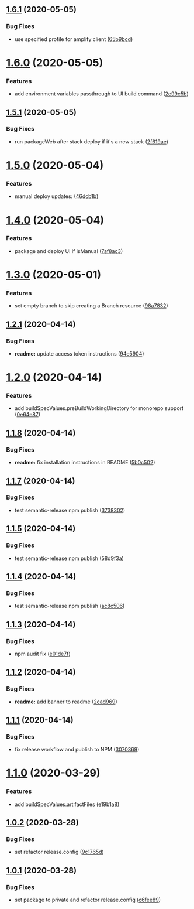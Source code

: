 ## [1.6.1](https://github.com/wizeline/serverless-amplify-plugin/compare/v1.6.0...v1.6.1) (2020-05-05)


### Bug Fixes

* use specified profile for amplify client ([65b9bcd](https://github.com/wizeline/serverless-amplify-plugin/commit/65b9bcdbacd9bfe5ca047fad82c1b63e3ead129f))

# [1.6.0](https://github.com/wizeline/serverless-amplify-plugin/compare/v1.5.1...v1.6.0) (2020-05-05)


### Features

* add environment variables passthrough to UI build command ([2e99c5b](https://github.com/wizeline/serverless-amplify-plugin/commit/2e99c5b9d8be470c2a60e5b49ade99e2329b95a4))

## [1.5.1](https://github.com/wizeline/serverless-amplify-plugin/compare/v1.5.0...v1.5.1) (2020-05-05)


### Bug Fixes

* run packageWeb after stack deploy if it's a new stack ([2f619ae](https://github.com/wizeline/serverless-amplify-plugin/commit/2f619ae6f9562717ebe44f82db23bc1151207411))

# [1.5.0](https://github.com/wizeline/serverless-amplify-plugin/compare/v1.4.0...v1.5.0) (2020-05-04)


### Features

* manual deploy updates: ([46dcb1b](https://github.com/wizeline/serverless-amplify-plugin/commit/46dcb1b333264c47c049799fa4f84d78fab78e2f))

# [1.4.0](https://github.com/wizeline/serverless-amplify-plugin/compare/v1.3.0...v1.4.0) (2020-05-04)


### Features

* package and deploy UI if isManual ([7af8ac3](https://github.com/wizeline/serverless-amplify-plugin/commit/7af8ac3b779af4d075900708be1a35a7b41b9594))

# [1.3.0](https://github.com/wizeline/serverless-amplify-plugin/compare/v1.2.1...v1.3.0) (2020-05-01)


### Features

* set empty branch to skip creating a Branch resource ([98a7832](https://github.com/wizeline/serverless-amplify-plugin/commit/98a7832e8512ef13fe05b18e07d4e9a7f103fe90))

## [1.2.1](https://github.com/wizeline/serverless-amplify-plugin/compare/v1.2.0...v1.2.1) (2020-04-14)


### Bug Fixes

* **readme:** update access token instructions ([94e5904](https://github.com/wizeline/serverless-amplify-plugin/commit/94e5904432f31d7876459034fd20651f5ab875f0))

# [1.2.0](https://github.com/wizeline/serverless-amplify-plugin/compare/v1.1.8...v1.2.0) (2020-04-14)


### Features

* add buildSpecValues.preBuildWorkingDirectory for monorepo support ([0e64e87](https://github.com/wizeline/serverless-amplify-plugin/commit/0e64e87cc9264ea5f27487eeed44c55305a3a1cd))

## [1.1.8](https://github.com/wizeline/serverless-amplify-plugin/compare/v1.1.7...v1.1.8) (2020-04-14)


### Bug Fixes

* **readme:** fix installation instructions in README ([5b0c502](https://github.com/wizeline/serverless-amplify-plugin/commit/5b0c502dc595cc1f9dc964078509cc4ef40b11eb))

## [1.1.7](https://github.com/wizeline/serverless-amplify-plugin/compare/v1.1.6...v1.1.7) (2020-04-14)


### Bug Fixes

* test semantic-release npm publish ([3738302](https://github.com/wizeline/serverless-amplify-plugin/commit/3738302764634ed6ad0889a28ecf624ecdea552d))

## [1.1.5](https://github.com/wizeline/serverless-amplify-plugin/compare/v1.1.4...v1.1.5) (2020-04-14)


### Bug Fixes

* test semantic-release npm publish ([58d9f3a](https://github.com/wizeline/serverless-amplify-plugin/commit/58d9f3a45d7af816411c81dc43b2f9ff13019833))

## [1.1.4](https://github.com/wizeline/serverless-amplify-plugin/compare/v1.1.3...v1.1.4) (2020-04-14)


### Bug Fixes

* test semantic-release npm publish ([ac8c506](https://github.com/wizeline/serverless-amplify-plugin/commit/ac8c50621b64991be61b02b196091f6048e6f1ae))

## [1.1.3](https://github.com/wizeline/serverless-amplify-plugin/compare/v1.1.2...v1.1.3) (2020-04-14)


### Bug Fixes

* npm audit fix ([e01de7f](https://github.com/wizeline/serverless-amplify-plugin/commit/e01de7fd764331449e99675ddf47b005d7a79a49))

## [1.1.2](https://github.com/wizeline/serverless-amplify-plugin/compare/v1.1.1...v1.1.2) (2020-04-14)


### Bug Fixes

* **readme:** add banner to readme ([2cad969](https://github.com/wizeline/serverless-amplify-plugin/commit/2cad969b79547b8baf1b43d721ab68c28add68c6))

## [1.1.1](https://github.com/wizeline/serverless-amplify-plugin/compare/v1.1.0...v1.1.1) (2020-04-14)


### Bug Fixes

* fix release workflow and publish to NPM ([3070369](https://github.com/wizeline/serverless-amplify-plugin/commit/30703698829a99d774e978023970d8e9db72a5bd))

# [1.1.0](https://github.com/wizeline/serverless-amplify-plugin/compare/v1.0.2...v1.1.0) (2020-03-29)


### Features

* add buildSpecValues.artifactFiles ([e19b1a8](https://github.com/wizeline/serverless-amplify-plugin/commit/e19b1a8125fa96a9807dfac735e1c3e9dcc062bb))

## [1.0.2](https://github.com/wizeline/serverless-amplify-plugin/compare/v1.0.1...v1.0.2) (2020-03-28)


### Bug Fixes

* set refactor release.config ([9c1765d](https://github.com/wizeline/serverless-amplify-plugin/commit/9c1765d521bccabae1a611ed6406c112dfc79658))

## [1.0.1](https://github.com/wizeline/serverless-amplify-plugin/compare/v1.0.0...v1.0.1) (2020-03-28)


### Bug Fixes

* set package to private and refactor release.config ([c6fee89](https://github.com/wizeline/serverless-amplify-plugin/commit/c6fee892ed567887cb0100f90ea2f99f13a3583c))
